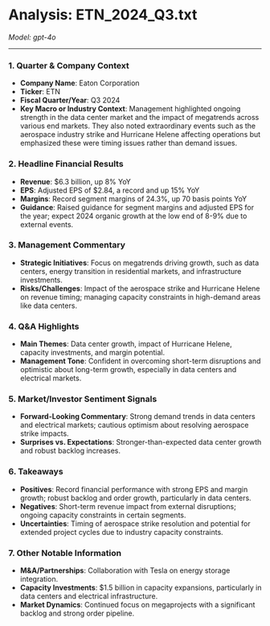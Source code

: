 # Analysis: ETN_2024_Q3.txt

*Model: gpt-4o*

---

### 1. Quarter & Company Context
- **Company Name**: Eaton Corporation
- **Ticker**: ETN
- **Fiscal Quarter/Year**: Q3 2024
- **Key Macro or Industry Context**: Management highlighted ongoing strength in the data center market and the impact of megatrends across various end markets. They also noted extraordinary events such as the aerospace industry strike and Hurricane Helene affecting operations but emphasized these were timing issues rather than demand issues.

### 2. Headline Financial Results
- **Revenue**: $6.3 billion, up 8% YoY
- **EPS**: Adjusted EPS of $2.84, a record and up 15% YoY
- **Margins**: Record segment margins of 24.3%, up 70 basis points YoY
- **Guidance**: Raised guidance for segment margins and adjusted EPS for the year; expect 2024 organic growth at the low end of 8-9% due to external events.

### 3. Management Commentary
- **Strategic Initiatives**: Focus on megatrends driving growth, such as data centers, energy transition in residential markets, and infrastructure investments.
- **Risks/Challenges**: Impact of the aerospace strike and Hurricane Helene on revenue timing; managing capacity constraints in high-demand areas like data centers.

### 4. Q&A Highlights
- **Main Themes**: Data center growth, impact of Hurricane Helene, capacity investments, and margin potential.
- **Management Tone**: Confident in overcoming short-term disruptions and optimistic about long-term growth, especially in data centers and electrical markets.

### 5. Market/Investor Sentiment Signals
- **Forward-Looking Commentary**: Strong demand trends in data centers and electrical markets; cautious optimism about resolving aerospace strike impacts.
- **Surprises vs. Expectations**: Stronger-than-expected data center growth and robust backlog increases.

### 6. Takeaways
- **Positives**: Record financial performance with strong EPS and margin growth; robust backlog and order growth, particularly in data centers.
- **Negatives**: Short-term revenue impact from external disruptions; ongoing capacity constraints in certain segments.
- **Uncertainties**: Timing of aerospace strike resolution and potential for extended project cycles due to industry capacity constraints.

### 7. Other Notable Information
- **M&A/Partnerships**: Collaboration with Tesla on energy storage integration.
- **Capacity Investments**: $1.5 billion in capacity expansions, particularly in data centers and electrical infrastructure.
- **Market Dynamics**: Continued focus on megaprojects with a significant backlog and strong order pipeline.
